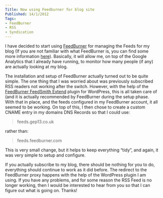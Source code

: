```yaml
---
Title: Now using Feedburner for blog site
Published: 14/1/2012
Tags:
- FeedBurner
- RSS
- Syndication
---
```


I have decided to start using [FeedBurner](http://feedburner.google.com/) for managing the Feeds for my blog (If you are not familiar with what FeedBurner is, you can find some more information [here](http://en.wikipedia.org/wiki/FeedBurner)). Basically, it will allow me, on top of the Google Analytics that I already have running, to monitor how many people (if any) are actually looking at my blog.

The installation and setup of FeedBurner actually turned out to be quite simple. The one thing that I was worried about was previously subscribed RSS readers not working after the switch. However, with the help of the [FeedBurner FeedSmith Extend](http://wordpress.org/extend/plugins/feedburner-setting/) plugin for WordPress, this is all taken care of (and it is actually recommended by FeedBurner during the setup phase. With that in place, and the feeds configured in my FeedBurner account, it all seemed to be working. On top of this, I then chose to create a custom CNAME entry in my domains DNS Records so that I could use:

 
> feeds.gep13.co.uk

rather than:

> feeds.feedburner.com

This is very small change, but it helps to keep everything “tidy”, and again, it was very simple to setup and configure.

If you actually subscribe to my blog, there should be nothing for you to do, everything should continue to work as it did before. The redirect to the FeedBurner proxy happens with the help of the WordPress plugin I am using. If you have any problems, and for some reason the RSS Feed is no longer working, then I would be interested to hear from you so that I can figure out what is going on. Thanks!
